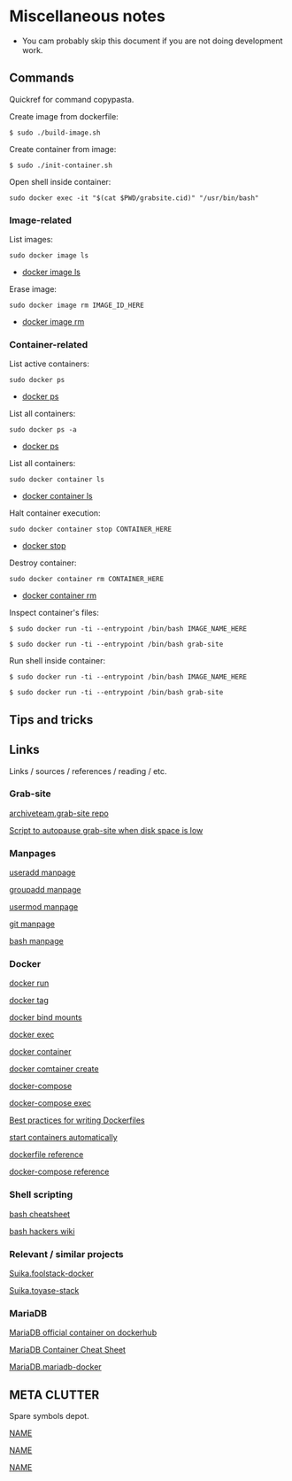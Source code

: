 # Miscellaneous notes
* You cam probably skip this document if you are not doing development work.



## Commands
Quickref for command copypasta.

Create image from dockerfile:
```
$ sudo ./build-image.sh
```

Create container from image:
```
$ sudo ./init-container.sh
```

Open shell inside container:
```
sudo docker exec -it "$(cat $PWD/grabsite.cid)" "/usr/bin/bash"
```

### Image-related
List images:
```
sudo docker image ls
```
* [docker image ls](https://docs.docker.com/engine/reference/commandline/image_ls/)

Erase image:
```
sudo docker image rm IMAGE_ID_HERE
```
* [docker image rm](https://docs.docker.com/engine/reference/commandline/image_rm/)

### Container-related
List active containers:
```
sudo docker ps
```
* [docker ps](https://docs.docker.com/engine/reference/commandline/ps/)

List all containers:
```
sudo docker ps -a
```
* [docker ps](https://docs.docker.com/engine/reference/commandline/ps/)

List all containers:
```
sudo docker container ls
```
* [docker container ls](https://docs.docker.com/engine/reference/commandline/container_ls/)


Halt container execution:
```
sudo docker container stop CONTAINER_HERE

```
* [docker stop](https://docs.docker.com/engine/reference/commandline/container_stop/)

Destroy container:
```
sudo docker container rm CONTAINER_HERE
```
* [docker container rm](https://docs.docker.com/engine/reference/commandline/container_rm/)



Inspect container's files:
```
$ sudo docker run -ti --entrypoint /bin/bash IMAGE_NAME_HERE
```
```
$ sudo docker run -ti --entrypoint /bin/bash grab-site
```

Run shell inside container:
```
$ sudo docker run -ti --entrypoint /bin/bash IMAGE_NAME_HERE
```
```
$ sudo docker run -ti --entrypoint /bin/bash grab-site
```

## Tips and tricks




## Links
Links / sources / references / reading / etc.


### Grab-site
[archiveteam.grab-site repo](https://github.com/ArchiveTeam/grab-site)

[Script to autopause grab-site when disk space is low](https://github.com/ArchiveTeam/grab-site/blob/master/extra_docs/pause_resume_grab_sites.sh)


### Manpages
[useradd manpage](https://linux.die.net/man/8/useradd)

[groupadd manpage](https://linux.die.net/man/8/groupadd)

[usermod manpage](https://linux.die.net/man/8/usermod)

[git manpage](https://linux.die.net/man/1/git)

[bash manpage](https://linux.die.net/man/1/bash)


### Docker
[docker run](https://docs.docker.com/engine/reference/commandline/run/)

[docker tag](https://docs.docker.com/engine/reference/commandline/tag/)

[docker bind mounts](https://docs.docker.com/engine/reference/commandline/service_create/#add-bind-mounts-volumes-or-memory-filesystems)

[docker exec](https://docs.docker.com/engine/reference/commandline/exec/)

[docker container](https://docs.docker.com/engine/reference/commandline/container/)

[docker comtainer create](https://docs.docker.com/engine/reference/commandline/container_create/)

[docker-compose](https://docs.docker.com/engine/reference/commandline/compose/)

[docker-compose exec](https://docs.docker.com/engine/reference/commandline/compose_exec/)

[Best practices for writing Dockerfiles](https://docs.docker.com/develop/develop-images/dockerfile_best-practices/)

[start containers automatically](https://docs.docker.com/config/containers/start-containers-automatically/)

[dockerfile reference](https://docs.docker.com/engine/reference/builder/)

[docker-compose reference](https://docs.docker.com/compose/compose-file/)


### Shell scripting
[bash cheatsheet](https://devhints.io/bash)

[bash hackers wiki](https://wiki.bash-hackers.org/start)

### Relevant / similar projects
[Suika.foolstack-docker](https://github.com/Suika/foolstack-docker)

[Suika.toyase-stack](https://github.com/Suika/toyase-stack)


### MariaDB
[MariaDB official container on dockerhub](https://hub.docker.com/_/mariadb)

[MariaDB Container Cheat Sheet](https://mariadb.com/kb/en/mariadb-container-cheat-sheet/)

[MariaDB.mariadb-docker](https://github.com/MariaDB/mariadb-docker)



## META CLUTTER
Spare symbols depot.

[NAME](URL)

[NAME](URL)

[NAME](URL)